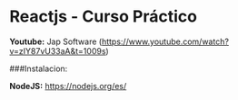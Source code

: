 # **Reactjs - Curso Práctico**
**Youtube:** Jap Software (https://www.youtube.com/watch?v=zIY87vU33aA&t=1009s)

###Instalacion:

**NodeJS:** https://nodejs.org/es/
